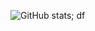 ![GitHub stats](https://github-readme-stats.vercel.app/api?username=jeffersonbalde&show_icons=true&theme=tokyonight);
df
